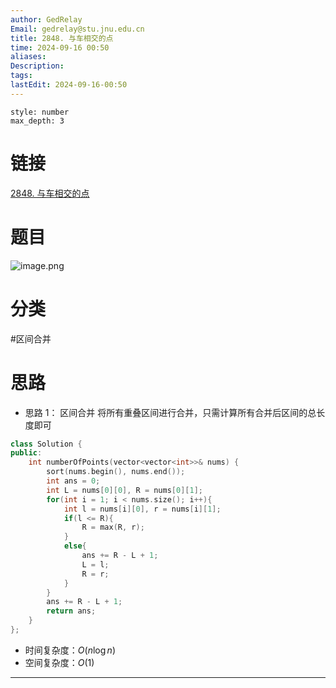 ```yaml
---
author: GedRelay
Email: gedrelay@stu.jnu.edu.cn
title: 2848. 与车相交的点
time: 2024-09-16 00:50
aliases: 
Description: 
tags: 
lastEdit: 2024-09-16-00:50
---
```


```toc
style: number
max_depth: 3
```

# 链接
[2848. 与车相交的点](https://leetcode.cn/problems/points-that-intersect-with-cars/) 

# 题目
![image.png](https://ged-pic-bed.oss-cn-guangzhou.aliyuncs.com/img/202409160050142.png)


# 分类
#区间合并 

# 思路
- 思路 1：
区间合并
将所有重叠区间进行合并，只需计算所有合并后区间的总长度即可


```cpp
class Solution {
public:
    int numberOfPoints(vector<vector<int>>& nums) {
        sort(nums.begin(), nums.end());
        int ans = 0;
        int L = nums[0][0], R = nums[0][1];
        for(int i = 1; i < nums.size(); i++){
            int l = nums[i][0], r = nums[i][1];
            if(l <= R){
                R = max(R, r);
            }
            else{
                ans += R - L + 1;
                L = l;
                R = r;
            }
        }
        ans += R - L + 1;
        return ans;
    }
};
```


- 时间复杂度：${O\left( n\log n \right)  }$ 
- 空间复杂度：${O\left( 1 \right)  }$ 


---

